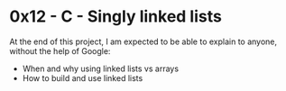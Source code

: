 # 0x12 - C - Singly linked lists

At the end of this project, I am expected to be able to explain to anyone, without the help of Google:
* When and why using linked lists vs arrays
* How to build and use linked lists

